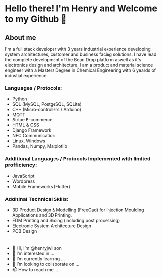 # Hello there! I'm Henry and Welcome to my Github 👋 

## About me
I'm a full stack developer with 3 years industrial experience developing system architectures, customer and business facing solutions. I have lead the complete development of the Bean Drop platform aswell as it's electronics design and architecture. I am a product and material science engineer with a Masters Degree in Chemical Engineering with 6 yeards of industial experience.

### Languages / Protocols:
- Python
- SQL (MySQL, PostgeSQL, SQLite)
- C++ (Micro-controllers / Arduino)
- MQTT
- Stripe E-commerce
- HTML & CSS
- Django Framework
- NFC Communication
- Linux, Windows
- Pandas, Numpy, Matplotlib


### Additional Languages / Protocols implemented with limited profficiency:
- JavaScript
- Wordpress
- Mobile Frameworks (Flutter)

### Additinal Technical Skills:
- 3D Product Design & Modelling (FreeCad) for Injection Moulding Applications and 3D Printing.
- FDM Printing and Slicing (including post processing)
- Electronic System Architecture Design
- PCB Design

#
- 👋 Hi, I’m @henryjwillson
- 👀 I’m interested in ...
- 🌱 I’m currently learning ...
- 💞️ I’m looking to collaborate on ...
- 📫 How to reach me ...

<!---
henryjwillson/henryjwillson is a ✨ special ✨ repository because its `README.md` (this file) appears on your GitHub profile.
You can click the Preview link to take a look at your changes.
--->

